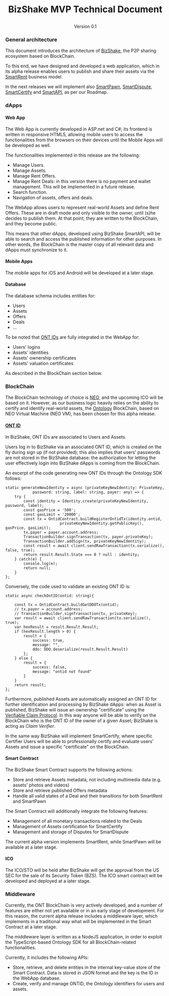 # <p style="text-align: center;">BizShake MVP Technical Document</p>
<p style="text-align: center;">Version 0.1</p>


### General architecture

This document introduces the architecture of [BizShake](https://bizshake.io), the P2P sharing ecosystem based on BlockChain.

To this end, we have designed and developed a web application, which in its alpha release enables users to publish and share their assets via the [SmartRent](https://bizshake.io/#block-bean-business-section) business model. 

In the next releases we will implement also [SmartPawn](https://bizshake.io/#block-bean-business-section), [SmartDispute](https://bizshake.io/#block-bean-business-section), [SmartCertify](https://bizshake.io/#block-bean-business-section) and [SmartAPI](https://bizshake.io/#block-bean-business-section), as per our Roadmap.


### dApps

#### Web App

The Web App is currently developed in ASP.net and C#; its frontend is written in responsive HTML5, allowing mobile users to access the functionalities from the browsers on their devices until the Mobile Apps will be developed as well.

The functionalities implemented in this release are the following:
* Manage Users.
* Manage Assets.
* Manage Rent Offers.
* Manage Rent Deals: in this version there is no payment and wallet management. This will be implemented in a future release.
* Search function.
* Navigation of assets, offers and deals.

The WebApp allows users to represent real-world Assets and define Rent Offers. These are in draft mode and only visible to the owner, until (s)he decides to publish them. At that point, they are written to the BlockChain, and they become public.

This means that other dApps, developed using BizShake SmartAPI, will be able to search and access the published information for other purposes. In other words, the BlockChain is the master copy of all relevant data and dApps must synchronize to it.

#### Mobile Apps

The mobile apps for iOS and Android will be developed at a later stage. 


#### Database

The database schema includes entities for:
* Users
* Assets
* Offers
* Deals
* ...

To be noted that [ONT IDs](https://github.com/ontio/ontology-DID) are fully integrated in the WebApp for:

* Users' logins
* Assets' identities
* Assets' ownership certificates
* Assets' valuation certificates

As described in the BlockChain section below.


### BlockChain

The BlockChain technology of choice is [NEO](https://neo.org), and the upcoming ICO will be based on it. However, as our business logic heavily relies on the ability to certify and identify real-world assets, the [Ontology](https://ont.io) BlockChain, based on NEO Virtual Machine (NEO VM), has been chosen for this alpha release.

#### [ONT ID](https://github.com/ontio/ontology-DID)

In BizShake, ONT IDs are associated to Users and Assets.

Users log in to BizShake via an associated ONT ID, which is created on the fly during sign up (if not provided); this also implies that users' passwords are not stored in the BizShake database: the authorization for letting the user effectively login into BizShake dApps is coming from the BlockChain.

An excerpt of the code generating new ONT IDs through the Ontology SDK follows:

    static generateNewIdentity = async (privateKeyNewIdentity: PrivateKey,
                password: string, label: string, payer: any) => {
        try {
            const identity = Identity.create(privateKeyNewIdentity, password, label);
            const gasPrice = '500';
            const gasLimit = '20000';
            const tx = OntidContract.buildRegisterOntidTx(identity.ontid,
                            privateKeyNewIdentity.getPublicKey(), gasPrice, gasLimit);
            tx.payer = payer.account.address;
            TransactionBuilder.signTransaction(tx, payer.privateKey);
            TransactionBuilder.addSign(tx, privateKeyNewIdentity);
            const result = await client.sendRawTransaction(tx.serialize(), false, true);
            return result.Result.State === 0 ? null : identity;
        } catch(e) {
            console.log(e);
            return null;
        }
    };

Conversely, the code used to validate an existing ONT ID is:

    static async checkOntID(ontid: string){

        const tx = OntidContract.buildGetDDOTx(ontid);
        // tx.payer = account.address;
        // TransactionBuilder.signTransaction(tx, privateKey);
        var result = await client.sendRawTransaction(tx.serialize(), true);
        var hexResult = result.Result.Result;
        if (hexResult.length > 0) {
            result = {
                success: true,
                message: "",
                ddo: DDO.deserialize(result.Result.Result)
            };
        } else {
            result = {
                success: false,
                message: "ontid not found"
            }
        }
        return result;
    };

Furthermore, published Assets are automatically assigned an ONT ID for further identification and processing by BizShake dApps: when as Asset is published, BizShake will issue an ownership "certificate" using the [Verifiable Claim Protocol](https://ontio.github.io/documentation/claim_spec_en.html). In this way anyone will be able to verify on the BlockChain who is the ONT ID of the owner of a given Asset; BizShake is acting as *Claim Verifier*.

In the same way BizShake will implement SmartCertify, where specific Certifier Users will be able to professionally certify and evaluate users' Assets and issue a specific "certificate" on the BlockChain.

[comment]: https://github.com/ontio/ontology-DID/blob/master/docs/en/verification_provider_specification.md


#### Smart Contract

The BizShake Smart Contract supports the following actions:
* Store and retrieve Assets metadata, not including multimedia data (e.g. assets' photos and videos)
* Store and retrieve published Offers metadata
* Handle all valid states of a Deal and their transitions for both SmartRent and SmartPawn

The Smart Contract will additionally integrate the following features:
* Management of all monetary transactions related to the Deals
* Management of Assets certification for SmartCertify
* Management and storage of Disputes for SmartDispute

The current alpha version implements SmartRent, while SmartPawn will be available at a later stage.

#### ICO

The ICO/STO will be held after BizShake will get the approval from the US SEC for the sale of its Security Token (BZS). The ICO smart contract will be developed and deployed at a later stage.


### Middleware

Currently, the ONT BlockChain is very actively developed, and a number of features are either not yet available or in an early stage of development. For this reason, the current alpha release includes a middleware layer, which implements in a traditional way what will be implemented in the Smart Contract at a later stage.

The middleware layer is written as a NodeJS application, in order to exploit the TypeScript-based Ontology SDK for all BlockChain-related functionalities. 

Currently, it includes the following APIs:
* Store, retrieve, and delete entities in the internal key-value store of the Smart Contract. Data is stored in JSON format and the key is the ID in the WebApp database.
* Create, verify and manage ONTID, the Ontology identifiers for users and assets.
